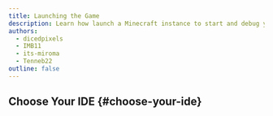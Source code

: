 ```yaml
---
title: Launching the Game
description: Learn how launch a Minecraft instance to start and debug your mods in a live game environment.
authors:
  - dicedpixels
  - IMB11
  - its-miroma
  - Tenneb22
outline: false
---
```


<script setup lang="ts">
const choices = [
  {
    name: 'IntelliJ IDEA',
    href: './intellij-idea/launching-the-game',
    image: '/assets/develop/getting-started/intellij/logo.svg',
  },
  {
    name: 'Visual Studio Code',
    href: './vscode/launching-the-game',
    image: '/assets/develop/getting-started/vscode/logo.svg',
  },
];
</script>

## Choose Your IDE {#choose-your-ide}

<ChoiceComponent :choices />
